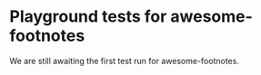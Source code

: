 # Playground tests for awesome-footnotes
We are still awaiting the first test run for awesome-footnotes.
